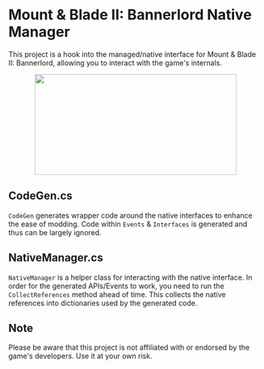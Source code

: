 # Mount & Blade II: Bannerlord Native Manager
This project is a hook into the managed/native interface for Mount & Blade II: Bannerlord, allowing you to interact with the game's internals.

<p align="center">
  <img width="400" height="200" src="https://github.com/JacobPersi/Bannerlord-Natives/blob/main/img/demo.png?raw=true">
</p>

## CodeGen.cs
`CodeGen` generates wrapper code around the native interfaces to enhance the ease of modding. Code within `Events` & `Interfaces` is generated and thus can be largely ignored.

## NativeManager.cs
`NativeManager` is a helper class for interacting with the native interface. In order for the generated APIs/Events to work, you need to run the `CollectReferences` method ahead of time. This collects the native references into dictionaries used by the generated code.  

## Note
Please be aware that this project is not affiliated with or endorsed by the game's developers. Use it at your own risk.
